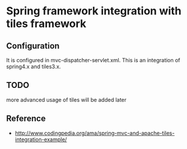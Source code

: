 # Spring framework integration with tiles framework

## Configuration

It is configured in mvc-dispatcher-servlet.xml.
This is an integration of spring4.x and tiles3.x.

## TODO

more advanced usage of tiles will be added later

## Reference

* http://www.codingpedia.org/ama/spring-mvc-and-apache-tiles-integration-example/